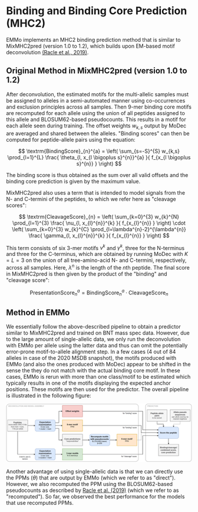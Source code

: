 # Binding and Binding Core Prediction (MHC2)

EMMo implements an MHC2 binding prediction method that is similar to MixMHC2pred (version 1.0 to
1.2), which builds upon EM-based motif deconvolution
[(Racle et al., 2019)](https://www.nature.com/articles/s41587-019-0289-6).

## Original Method in MixMHC2pred (version 1.0 to 1.2)

After deconvolution, the estimated motifs for the multi-allelic samples must be assigned to alleles
in a semi-automated manner using co-occurrences and exclusion principles across all samples. Then
$9$-mer binding core motifs are recomputed for each allele using the union of all peptides assigned
to this allele and BLOSUM62-based pseudocounts. This results in a motif for each allele seen during
training. The offset weights $w_{k,s}$ output by MoDec are averaged and shared between the alleles.
"Binding scores" can then be computed for peptide-allele pairs using the equation:

$$
\textrm{BindingScore}_{n}^{a} =
\left(
    \sum_{s=-S}^{S} w_{k,s}
    \prod_{l=1}^{L}
    \frac{
        \theta_{l, x_{l \bigoplus s}^{n}}^{a}
    }{
        f_{x_{l \bigoplus s}^{n}}
    }
\right)
$$

The binding score is thus obtained as the sum over all valid offsets and the binding core prediction
is given by the maximum value.

MixMHC2pred also uses a term that is intended to model signals from the N- and C-termini of the
peptides, to which we refer here as "cleavage scores":

$$
\textrm{CleavageScore}_{n} =
\left(
    \sum_{k=0}^{3} w_{k}^{N}
    \prod_{l=1}^{3}
    \frac{
        \nu_{l, x_{l}^{n}}^{k}
    }{
        f_{x_{l}^{n}}
    }
\right)
\cdot
\left(
    \sum_{k=0}^{3} w_{k}^{C}
    \prod_{l=\lambda^{n}-2}^{\lambda^{n}}
    \frac{
        \gamma_{l, x_{l}^{n}}^{k}
    }{
        f_{x_{l}^{n}}
    }
\right)
$$

This term consists of six $3$-mer motifs $\nu^k$ and $\gamma^k$, three for the N-terminus and three
for the C-terminus, which are obtained by running MoDec with $K=L=3$ on the union of all
tree-amino-acid N- and C-termini, respectively, across all samples. Here, $\lambda^{n}$ is the
length of the $n$th peptide. The final score in MixMHC2pred is then given by the product of the
"binding" and "cleavage score":

$$
\textrm{PresentationScore}_{n}^{a} =
\textrm{BindingScore}_{n}^{a} \cdot \textrm{CleavageScore}_{n}
$$

## Method in EMMo

We essentially follow the above-described pipeline to obtain a predictor similar to MixMHC2pred and
trained on BNT mass spec data. However, due to the large amount of single-allelic data, we only run
the deconvolution with EMMo per allele using the latter data and thus can omit the potentially
error-prone motif-to-allele alignment step. In a few cases (4 out of 84 alleles in case of the 2020
MSDB snapshot), the motifs produced with EMMo (and also the ones produced with MoDec) appear to be
shifted in the sense the they do not match with the actual binding core motif. In these cases, EMMo
is rerun with more than one class/motif to be estimated which typically results in one of the motifs
displaying the expected anchor positions. These motifs are then used for the predictor. The overall
pipeline is illustrated in the following figure:

<img src="../media/explanations/emmo-overview.png" width="800"/>

Another advantage of using single-allelic data is that we can directly use the PPMs ($\theta$) that
are output by EMMo (which we refer to as "direct"). However, we also recomputed the PPM using the
BLOSUM62-based pseudocounts as described by
[Racle et al. (2019)](https://www.nature.com/articles/s41587-019-0289-6) (which we refer to as
"recomputed"). So far, we observed the best performance for the models that use recomputed PPMs.
